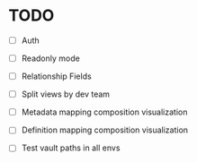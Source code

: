 TODO
===
* [ ] Auth
* [ ] Readonly mode
* [ ] Relationship Fields
* [ ] Split views by dev team
* [ ] Metadata mapping composition visualization
* [ ] Definition mapping composition visualization

* [ ] Test vault paths in all envs
